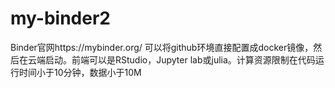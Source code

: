# my-binder2
Binder官网https://mybinder.org/ 可以将github环境直接配置成docker镜像，然后在云端启动。前端可以是RStudio，Jupyter lab或julia。计算资源限制在代码运行时间小于10分钟，数据小于10M
